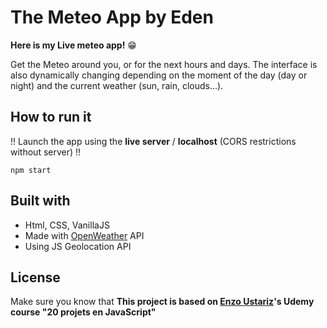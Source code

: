# The Meteo App by Eden

**Here is my Live meteo app!** 😁

Get the Meteo around you, or for the next hours and days. The interface is also dynamically changing depending on the moment of the day (day or night) and the current weather (sun, rain, clouds...).

## How to run it

!! Launch the app using the **live server** / **localhost** (CORS restrictions without server) !!

```npm start ```

## Built with

- Html, CSS, VanillaJS
- Made with [OpenWeather](https://openweathermap.org/api) API
- Using JS Geolocation API

## License

Make sure you know that **This project is based on [Enzo Ustariz](https://github.com/Ziratsu)'s Udemy course "20 projets en JavaScript"**
